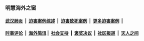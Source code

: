 
### 明慧海外之窗

####  [武汉肺炎](indexes/365.md?t=01080500) &nbsp;|&nbsp;  [迫害案例综述](indexes/328.md?t=01080500) &nbsp;|&nbsp; [迫害致死案例](indexes/277.md?t=01080500)  &nbsp;|&nbsp; [更多迫害案例](indexes/81.md?t=01080500)  &nbsp;|&nbsp; 
####  [时事评论](indexes/251.md?t=01080500) &nbsp;|&nbsp; [海外简讯](indexes/245.md?t=01080500)&nbsp;|&nbsp;  [社会支持](indexes/140.md?t=01080500) &nbsp;|&nbsp; [褒奖决议](indexes/282.md?t=01080500) &nbsp;|&nbsp; [社区报道](indexes/91.md?t=01080500)  &nbsp;|&nbsp; [天人之间](indexes/78.md?t=01080500) 

